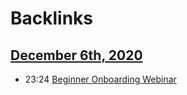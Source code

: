 
# Backlinks
## [December 6th, 2020](<December 6th, 2020.md>)
- 23:24 [Beginner Onboarding Webinar](<Beginner Onboarding Webinar.md>)

